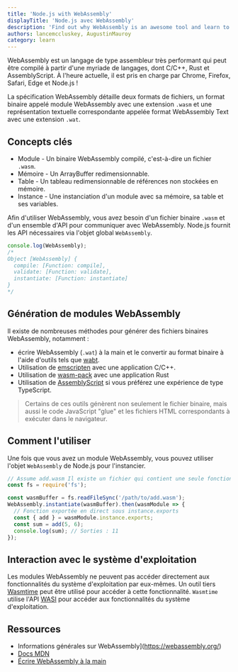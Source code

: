 ```yaml
---
title: 'Node.js with WebAssembly'
displayTitle: 'Node.js avec WebAssembly'
description: 'Find out why WebAssembly is an awesome tool and learn to use it by yourself.'
authors: lancemccluskey, AugustinMauroy
category: learn
---
```


WebAssembly est un langage de type assembleur très performant qui peut être compilé à partir d'une myriade de langages, dont C/C++, Rust et AssemblyScript. À l'heure actuelle, il est pris en charge par Chrome, Firefox, Safari, Edge et Node.js !

La spécification WebAssembly détaille deux formats de fichiers, un format binaire appelé module WebAssembly avec une extension `.wasm` et une représentation textuelle correspondante appelée format WebAssembly Text avec une extension `.wat`.

## Concepts clés

* Module - Un binaire WebAssembly compilé, c'est-à-dire un fichier `.wasm`.
* Mémoire - Un ArrayBuffer redimensionnable.
* Table - Un tableau redimensionnable de références non stockées en mémoire.
* Instance - Une instanciation d'un module avec sa mémoire, sa table et ses variables.

Afin d'utiliser WebAssembly, vous avez besoin d'un fichier binaire `.wasm` et d'un ensemble d'API pour communiquer avec WebAssembly. Node.js fournit les API nécessaires via l'objet global `WebAssembly`.

```js
console.log(WebAssembly);
/*
Object [WebAssembly] {
  compile: [Function: compile],
  validate: [Function: validate],
  instantiate: [Function: instantiate]
}
*/
```

## Génération de modules WebAssembly

Il existe de nombreuses méthodes pour générer des fichiers binaires WebAssembly, notamment :

* écrire WebAssembly (`.wat`) à la main et le convertir au format binaire à l'aide d'outils tels que [wabt](https://github.com/webassembly/wabt).
* Utilisation de [emscripten](https://emscripten.org/) avec une application C/C++.
* Utilisation de [wasm-pack](https://rustwasm.github.io/wasm-pack/book/) avec une application Rust
* Utilisation de [AssemblyScript](https://www.assemblyscript.org/) si vous préférez une expérience de type TypeScript.

> Certains de ces outils génèrent non seulement le fichier binaire, mais aussi le code JavaScript "glue" et les fichiers HTML correspondants à exécuter dans le navigateur.

## Comment l'utiliser

Une fois que vous avez un module WebAssembly, vous pouvez utiliser l'objet `WebAssembly` de Node.js pour l'instancier.

```js
// Assume add.wasm Il existe un fichier qui contient une seule fonction ajoutant 2 arguments fournis.
const fs = require('fs');

const wasmBuffer = fs.readFileSync('/path/to/add.wasm');
WebAssembly.instantiate(wasmBuffer).then(wasmModule => {
  // Fonction exportée en direct sous instance.exports
  const { add } = wasmModule.instance.exports;
  const sum = add(5, 6);
  console.log(sum); // Sorties : 11
});
```

## Interaction avec le système d'exploitation

Les modules WebAssembly ne peuvent pas accéder directement aux fonctionnalités du système d'exploitation par eux-mêmes. Un outil tiers [Wasmtime](https://docs.wasmtime.dev/) peut être utilisé pour accéder à cette fonctionnalité. `Wasmtime` utilise l'API [WASI](https://wasi.dev/) pour accéder aux fonctionnalités du système d'exploitation.

## Ressources

* Informations générales sur WebAssembly](https://webassembly.org/)
* [Docs MDN](https://developer.mozilla.org/en-US/docs/WebAssembly)
* [Écrire WebAssembly à la main](https://webassembly.github.io/spec/core/text/index.html)

